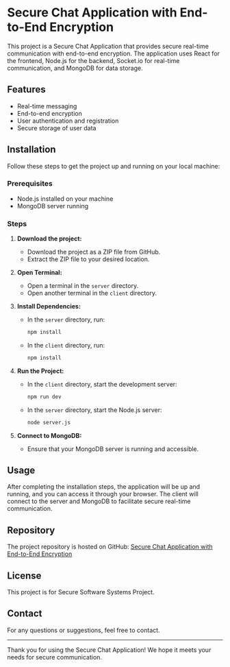 # Secure Chat Application with End-to-End Encryption

This project is a Secure Chat Application that provides secure real-time communication with end-to-end encryption. The application uses React for the frontend, Node.js for the backend, Socket.io for real-time communication, and MongoDB for data storage.

## Features

- Real-time messaging
- End-to-end encryption
- User authentication and registration
- Secure storage of user data

## Installation

Follow these steps to get the project up and running on your local machine:

### Prerequisites

- Node.js installed on your machine
- MongoDB server running

### Steps

1. **Download the project:**
    - Download the project as a ZIP file from GitHub.
    - Extract the ZIP file to your desired location.

2. **Open Terminal:**
    - Open a terminal in the `server` directory.
    - Open another terminal in the `client` directory.

3. **Install Dependencies:**
    - In the `server` directory, run:
      ```bash
      npm install
      ```
    - In the `client` directory, run:
      ```bash
      npm install
      ```

4. **Run the Project:**
    - In the `client` directory, start the development server:
      ```bash
      npm run dev
      ```
    - In the `server` directory, start the Node.js server:
      ```bash
      node server.js
      ```

5. **Connect to MongoDB:**
    - Ensure that your MongoDB server is running and accessible.

## Usage

After completing the installation steps, the application will be up and running, and you can access it through your browser. The client will connect to the server and MongoDB to facilitate secure real-time communication.

## Repository

The project repository is hosted on GitHub: [Secure Chat Application with End-to-End Encryption](https://github.com/EranDakshitha/Secure-Chat-Application-with-End-To-End-Encryption.git)

## License

This project is for Secure Software Systems Project.

## Contact

For any questions or suggestions, feel free to contact.

---

Thank you for using the Secure Chat Application! We hope it meets your needs for secure communication.
